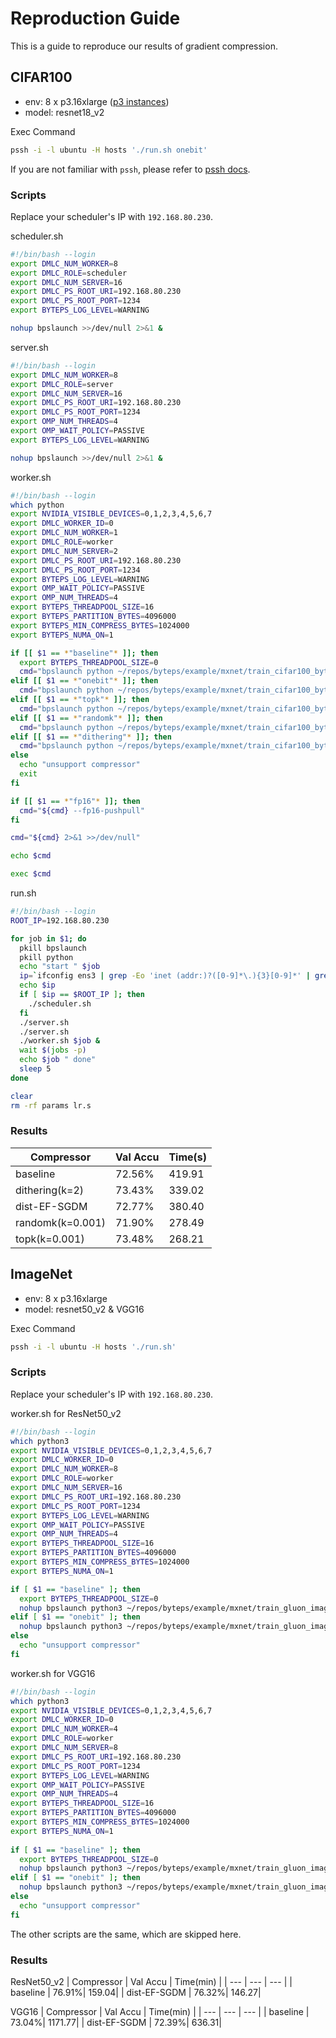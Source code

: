 # Reproduction Guide

This is a guide to reproduce our results of gradient compression.

## CIFAR100 

- env: 8 x p3.16xlarge ([p3 instances](https://aws.amazon.com/ec2/instance-types/p3/))
- model: resnet18_v2 

Exec Command
```sh
pssh -i -l ubuntu -H hosts './run.sh onebit'
```
If you are not familiar with `pssh`, please refer to [pssh docs](https://linux.die.net/man/1/pssh).

### Scripts

Replace your scheduler's IP with `192.168.80.230`.

scheduler.sh
```sh
#!/bin/bash --login
export DMLC_NUM_WORKER=8
export DMLC_ROLE=scheduler
export DMLC_NUM_SERVER=16
export DMLC_PS_ROOT_URI=192.168.80.230
export DMLC_PS_ROOT_PORT=1234
export BYTEPS_LOG_LEVEL=WARNING

nohup bpslaunch >>/dev/null 2>&1 &
```

server.sh
```sh
#!/bin/bash --login
export DMLC_NUM_WORKER=8
export DMLC_ROLE=server
export DMLC_NUM_SERVER=16
export DMLC_PS_ROOT_URI=192.168.80.230
export DMLC_PS_ROOT_PORT=1234
export OMP_NUM_THREADS=4
export OMP_WAIT_POLICY=PASSIVE
export BYTEPS_LOG_LEVEL=WARNING

nohup bpslaunch >>/dev/null 2>&1 &
```

worker.sh
```sh
#!/bin/bash --login
which python
export NVIDIA_VISIBLE_DEVICES=0,1,2,3,4,5,6,7
export DMLC_WORKER_ID=0
export DMLC_NUM_WORKER=1
export DMLC_ROLE=worker
export DMLC_NUM_SERVER=2
export DMLC_PS_ROOT_URI=192.168.80.230
export DMLC_PS_ROOT_PORT=1234         
export BYTEPS_LOG_LEVEL=WARNING
export OMP_WAIT_POLICY=PASSIVE
export OMP_NUM_THREADS=4
export BYTEPS_THREADPOOL_SIZE=16
export BYTEPS_PARTITION_BYTES=4096000
export BYTEPS_MIN_COMPRESS_BYTES=1024000
export BYTEPS_NUMA_ON=1

if [[ $1 == *"baseline"* ]]; then
  export BYTEPS_THREADPOOL_SIZE=0
  cmd="bpslaunch python ~/repos/byteps/example/mxnet/train_cifar100_byteps_gc.py --model resnet18_v2 --mode hybrib --batch-size 32 --num-gpus 1 --num-epochs 20 -j 2 --warmup-epochs 10 --warmup-lr 0.1 --lr 0.1 --logging-file ${1}"
elif [[ $1 == *"onebit"* ]]; then
  cmd="bpslaunch python ~/repos/byteps/example/mxnet/train_cifar100_byteps_gc.py --model resnet18_v2 --mode hybrib --batch-size 32 --num-gpus 1 --num-epochs 200 -j 2 --warmup-epochs 10 --warmup-lr 0.1 --lr 0.1 --logging-file ${1} --compressor onebit --onebit-scaling --ef vanilla --compress-momentum nesterov"
elif [[ $1 == *"topk"* ]]; then
  cmd="bpslaunch python ~/repos/byteps/example/mxnet/train_cifar100_byteps_gc.py --model resnet18_v2 --mode hybrib --batch-size 32 --num-gpus 1 --num-epochs 200 -j 2 --warmup-epochs 10 --warmup-lr 0.1 --lr 0.1 --logging-file ${1} --compressor topk --k 0.001"
elif [[ $1 == *"randomk"* ]]; then
  cmd="bpslaunch python ~/repos/byteps/example/mxnet/train_cifar100_byteps_gc.py --model resnet18_v2 --mode hybrib --batch-size 32 --num-gpus 1 --num-epochs 200 -j 2 --warmup-epochs 10 --warmup-lr 0.1 --lr 0.1 --logging-file ${1} --compressor randomk --k 0.001"
elif [[ $1 == *"dithering"* ]]; then
  cmd="bpslaunch python ~/repos/byteps/example/mxnet/train_cifar100_byteps_gc.py --model resnet18_v2 --mode hybrib --batch-size 32 --num-gpus 1 --num-epochs 200 -j 2 --warmup-epochs 10 --warmup-lr 0.1 --lr 0.1 --logging-file ${1} --compressor dithering --k 2 --normalize l2"
else
  echo "unsupport compressor"
  exit
fi

if [[ $1 == *"fp16"* ]]; then
  cmd="${cmd} --fp16-pushpull"
fi

cmd="${cmd} 2>&1 >>/dev/null"

echo $cmd

exec $cmd
```

run.sh
```sh
#!/bin/bash --login
ROOT_IP=192.168.80.230

for job in $1; do
  pkill bpslaunch
  pkill python
  echo "start " $job
  ip=`ifconfig ens3 | grep -Eo 'inet (addr:)?([0-9]*\.){3}[0-9]*' | grep -Eo '([0-9]*\.){3}[0-9]*' | grep -v '127.0.0.1'`
  echo $ip
  if [ $ip == $ROOT_IP ]; then
    ./scheduler.sh
  fi
  ./server.sh
  ./server.sh
  ./worker.sh $job &
  wait $(jobs -p)
  echo $job " done"
  sleep 5
done

clear
rm -rf params lr.s
```

### Results

| Compressor | Val Accu | Time(s) |
| --- | --- | --- | 
| baseline | 72.56% | 419.91 |
| dithering(k=2) | 73.43% | 339.02 |
| dist-EF-SGDM | 72.77% | 380.40 | 
| randomk(k=0.001) | 71.90% | 278.49 |
| topk(k=0.001) | 73.48% | 268.21|


## ImageNet

- env: 8 x p3.16xlarge
- model: resnet50_v2 & VGG16 

Exec Command
```sh
pssh -i -l ubuntu -H hosts './run.sh'
```

### Scripts

Replace your scheduler's IP with `192.168.80.230`.


worker.sh for ResNet50_v2
```sh
#!/bin/bash --login
which python3
export NVIDIA_VISIBLE_DEVICES=0,1,2,3,4,5,6,7
export DMLC_WORKER_ID=0
export DMLC_NUM_WORKER=8
export DMLC_ROLE=worker 
export DMLC_NUM_SERVER=16
export DMLC_PS_ROOT_URI=192.168.80.230 
export DMLC_PS_ROOT_PORT=1234        
export BYTEPS_LOG_LEVEL=WARNING
export OMP_WAIT_POLICY=PASSIVE
export OMP_NUM_THREADS=4
export BYTEPS_THREADPOOL_SIZE=16
export BYTEPS_PARTITION_BYTES=4096000
export BYTEPS_MIN_COMPRESS_BYTES=1024000
export BYTEPS_NUMA_ON=1

if [ $1 == "baseline" ]; then
  export BYTEPS_THREADPOOL_SIZE=0
  nohup bpslaunch python3 ~/repos/byteps/example/mxnet/train_gluon_imagenet_byteps_gc.py --model resnet50_v2 --mode hybrid --rec-train ~/data/ILSVRC2012/train.rec --rec-train-idx ~/data/ILSVRC2012/train.idx --rec-val ~/data/ILSVRC2012/val.rec --rec-val-idx ~/data/ILSVRC2012/val.idx --use-rec --batch-size 64 --num-gpus 1 --num-epochs 120 -j 2 --warmup-epochs 5 --warmup-lr 0.2 --lr 0.2 --lr-mode cosine --logging-file baseline >>/dev/null 2>&1 &
elif [ $1 == "onebit" ]; then
  nohup bpslaunch python3 ~/repos/byteps/example/mxnet/train_gluon_imagenet_byteps_gc.py --model resnet50_v2 --mode hybrid --rec-train ~/data/ILSVRC2012/train.rec --rec-train-idx ~/data/ILSVRC2012/train.idx --rec-val ~/data/ILSVRC2012/val.rec --rec-val-idx ~/data/ILSVRC2012/val.idx --use-rec --batch-size 64 --num-gpus 1 --num-epochs 120 -j 2 --warmup-epochs 5 --warmup-lr 0.1 --lr 0.1 --lr-mode cosine  --logging-file onebit --compressor onebit --onebit-scaling --ef vanilla --compress-momentum nesterov >>/dev/null 2>&1 &
else
  echo "unsupport compressor"
fi
```


worker.sh for VGG16
```sh
#!/bin/bash --login
which python3
export NVIDIA_VISIBLE_DEVICES=0,1,2,3,4,5,6,7
export DMLC_WORKER_ID=0
export DMLC_NUM_WORKER=4
export DMLC_ROLE=worker 
export DMLC_NUM_SERVER=8
export DMLC_PS_ROOT_URI=192.168.80.230 
export DMLC_PS_ROOT_PORT=1234         
export BYTEPS_LOG_LEVEL=WARNING
export OMP_WAIT_POLICY=PASSIVE
export OMP_NUM_THREADS=4
export BYTEPS_THREADPOOL_SIZE=16
export BYTEPS_PARTITION_BYTES=4096000
export BYTEPS_MIN_COMPRESS_BYTES=1024000
export BYTEPS_NUMA_ON=1
 
if [ $1 == "baseline" ]; then  
  export BYTEPS_THREADPOOL_SIZE=0
  nohup bpslaunch python3 ~/repos/byteps/example/mxnet/train_gluon_imagenet_byteps_gc.py --model vgg16 --mode hybrid  --rec-train ~/data/ILSVRC2012/train.rec --rec-train-idx ~/data/ILSVRC2012/train.idx --rec-val ~/data/ILSVRC2012/val.rec --rec-val-idx ~/data/ILSVRC2012/val.idx --use-rec --batch-size 32 --num-gpus 1 --num-epochs 100 -j 2 --warmup-epochs 5 --warmup-lr 0.01 --lr 0.01 --lr-decay-epoch 50,80 --logging-file baseline >>/dev/null 2>&1 &
elif [ $1 == "onebit" ]; then
  nohup bpslaunch python3 ~/repos/byteps/example/mxnet/train_gluon_imagenet_byteps_gc.py --model vgg16 --mode hybrid  --rec-train ~/data/ILSVRC2012/train.rec --rec-train-idx ~/data/ILSVRC2012/train.idx --rec-val ~/data/ILSVRC2012/val.rec --rec-val-idx ~/data/ILSVRC2012/val.idx --use-rec --batch-size 32 --num-gpus 1 --num-epochs 100 -j 2 --warmup-epochs 5 --warmup-lr 0.01 --lr 0.01 --lr-decay-epoch 50,80 --logging-file onebit --compressor onebit --onebit-scaling --ef vanilla --compress-momentum nesterov >>/dev/null 2>&1 &
else
  echo "unsupport compressor"
fi
```

The other scripts are the same, which are skipped here.

### Results

ResNet50_v2
| Compressor | Val Accu | Time(min) |
| --- | --- | --- |
| baseline | 76.91%| 159.04|
| dist-EF-SGDM | 76.32%| 146.27|

VGG16
| Compressor | Val Accu | Time(min) |
| --- | --- | --- |
| baseline | 73.04%| 1171.77|
| dist-EF-SGDM | 72.39%| 636.31|